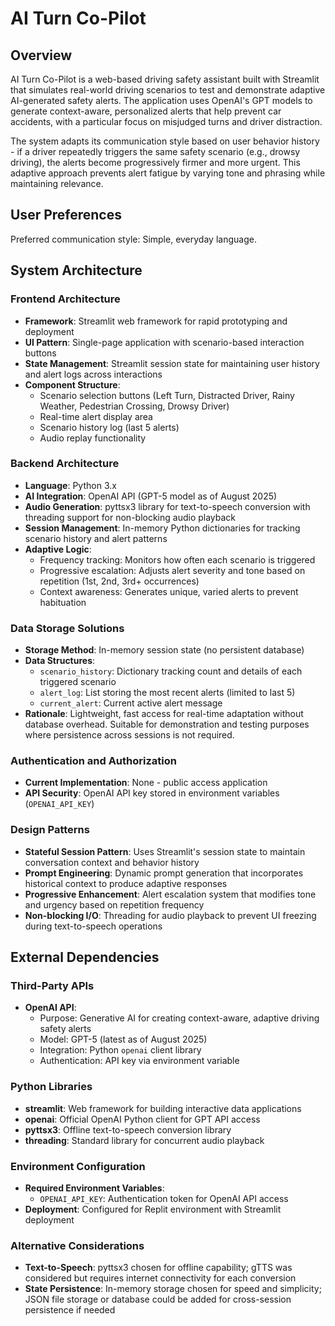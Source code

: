 # AI Turn Co-Pilot

## Overview

AI Turn Co-Pilot is a web-based driving safety assistant built with Streamlit that simulates real-world driving scenarios to test and demonstrate adaptive AI-generated safety alerts. The application uses OpenAI's GPT models to generate context-aware, personalized alerts that help prevent car accidents, with a particular focus on misjudged turns and driver distraction.

The system adapts its communication style based on user behavior history - if a driver repeatedly triggers the same safety scenario (e.g., drowsy driving), the alerts become progressively firmer and more urgent. This adaptive approach prevents alert fatigue by varying tone and phrasing while maintaining relevance.

## User Preferences

Preferred communication style: Simple, everyday language.

## System Architecture

### Frontend Architecture
- **Framework**: Streamlit web framework for rapid prototyping and deployment
- **UI Pattern**: Single-page application with scenario-based interaction buttons
- **State Management**: Streamlit session state for maintaining user history and alert logs across interactions
- **Component Structure**: 
  - Scenario selection buttons (Left Turn, Distracted Driver, Rainy Weather, Pedestrian Crossing, Drowsy Driver)
  - Real-time alert display area
  - Scenario history log (last 5 alerts)
  - Audio replay functionality

### Backend Architecture
- **Language**: Python 3.x
- **AI Integration**: OpenAI API (GPT-5 model as of August 2025)
- **Audio Generation**: pyttsx3 library for text-to-speech conversion with threading support for non-blocking audio playback
- **Session Management**: In-memory Python dictionaries for tracking scenario history and alert patterns
- **Adaptive Logic**: 
  - Frequency tracking: Monitors how often each scenario is triggered
  - Progressive escalation: Adjusts alert severity and tone based on repetition (1st, 2nd, 3rd+ occurrences)
  - Context awareness: Generates unique, varied alerts to prevent habituation

### Data Storage Solutions
- **Storage Method**: In-memory session state (no persistent database)
- **Data Structures**:
  - `scenario_history`: Dictionary tracking count and details of each triggered scenario
  - `alert_log`: List storing the most recent alerts (limited to last 5)
  - `current_alert`: Current active alert message
- **Rationale**: Lightweight, fast access for real-time adaptation without database overhead. Suitable for demonstration and testing purposes where persistence across sessions is not required.

### Authentication and Authorization
- **Current Implementation**: None - public access application
- **API Security**: OpenAI API key stored in environment variables (`OPENAI_API_KEY`)

### Design Patterns
- **Stateful Session Pattern**: Uses Streamlit's session state to maintain conversation context and behavior history
- **Prompt Engineering**: Dynamic prompt generation that incorporates historical context to produce adaptive responses
- **Progressive Enhancement**: Alert escalation system that modifies tone and urgency based on repetition frequency
- **Non-blocking I/O**: Threading for audio playback to prevent UI freezing during text-to-speech operations

## External Dependencies

### Third-Party APIs
- **OpenAI API**: 
  - Purpose: Generative AI for creating context-aware, adaptive driving safety alerts
  - Model: GPT-5 (latest as of August 2025)
  - Integration: Python `openai` client library
  - Authentication: API key via environment variable

### Python Libraries
- **streamlit**: Web framework for building interactive data applications
- **openai**: Official OpenAI Python client for GPT API access
- **pyttsx3**: Offline text-to-speech conversion library
- **threading**: Standard library for concurrent audio playback

### Environment Configuration
- **Required Environment Variables**:
  - `OPENAI_API_KEY`: Authentication token for OpenAI API access
- **Deployment**: Configured for Replit environment with Streamlit deployment

### Alternative Considerations
- **Text-to-Speech**: pyttsx3 chosen for offline capability; gTTS was considered but requires internet connectivity for each conversion
- **State Persistence**: In-memory storage chosen for speed and simplicity; JSON file storage or database could be added for cross-session persistence if needed